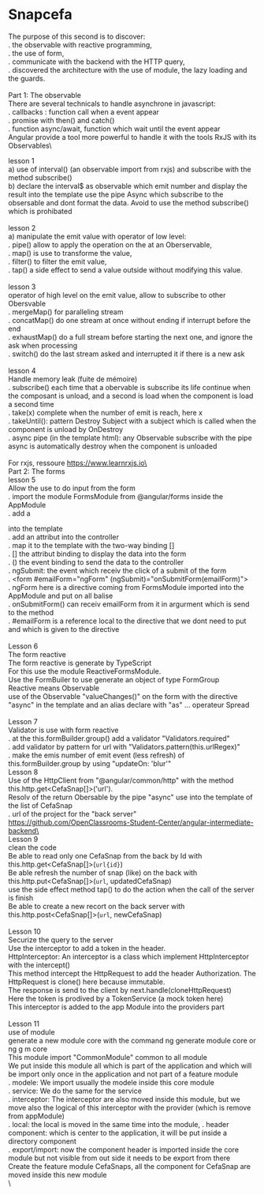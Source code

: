 # Snapcefa
The purpose of this second is to discover:\
   . the observable with reactive programming,\
   . the use of form,\
   . communicate with the backend with the HTTP query,\
   . discovered the architecture with the use of module, the lazy loading and the guards.\
\
Part 1: The observable\
There are several technicals to handle asynchrone in javascript:\
   . callbacks : function call when a event appear\
   . promise with then() and catch()\
   . function async/await, function which wait until the event appear\
Angular provide a tool more powerful to handle it with the tools RxJS with its Observables\

lesson 1\
   a) use of interval() (an observable import from rxjs) and subscribe with the method subscribe()\
   b) declare the interval$ as observable which emit number and display the result into the template
      use the pipe Async which subscribe to the obsersable and dont format the data.
      Avoid to use the method subscribe() which is prohibated\
\
lesson 2\
   a) manipulate the emit value with operator of low level:\
      . pipe() allow to apply the operation on the at an Oberservable,\
      . map() is use to transforme the value,\
      . filter() to filter the emit value,\
      . tap() a side effect to send a value outside without modifying this value.\
\
lesson 3\
   operator of high level on the emit value, allow to subscribe to other Obersvable\
      . mergeMap() for paralleling stream\
      . concatMap() do one stream at once without ending if interrupt before the end\
      . exhaustMap() do a full stream before starting the next one, and ignore the ask when processing\
      . switch() do the last stream asked and interrupted it if there is a new ask\
\
lesson 4\
   Handle memory leak (fuite de mémoire)\
      . subscribe() each time that a obervable is subscribe its life continue when the composant is unload, and a second is load when the component is load a second time\
      . take(x) complete when the number of emit is reach, here x\
      . takeUntil(): pattern Destroy Subject with a subject which is called when the component is unload by OnDestroy\
      . async pipe (in the template html): any Observable subscribe with the pipe async is automatically destroy when the component is unloaded\
\
For rxjs, ressoure https://www.learnrxjs.io\
\
Part 2: The forms\
lesson 5\
Allow the use to do input from the form\
   . import the module FormsModule from @angular/forms inside the AppModule\
   . add a <form> into the template\
   . add an attribut into the controller\
   . map it to the template with the two-way binding [] \
      . [] the attribut binding to display the data into the form \
      . () the event binding to send the data to the controller \
   . ngSubmit: the event which receiv the click of a submit of the form \
   . <form #emailForm="ngForm" (ngSubmit)="onSubmitForm(emailForm)">\
      . ngForm here is a directive coming from FormsModule imported into the AppModule and put on all balise <form>\
      . onSubmitForm() can receiv emailForm from it in argurment which is send to the method\
      . #emailForm is a reference local to the directive that we dont need to put and which is given to the directive\
\
Lesson 6\
The form reactive\
The form reactive is generate by TypeScript\
For this use the module ReactiveFormsModule.\
Use the FormBuiler to use generate an object of type FormGroup\
Reactive means Observable\
use of the Observable "valueChanges()" on the form with the directive "async" in the template and an alias declare with "as"
... operateur Spread\
\
Lesson 7\
Validator is use with form reactive\
   . at the this.formBuilder.group() add a validator "Validators.required"\
   . add validator by pattern for url with "Validators.pattern(this.urlRegex)"\
   . make the emis number of emit event (less refresh) of this.formBuilder.group by using "updateOn: 'blur'"
\
Lesson 8\
Use of the HttpClient from "@angular/common/http" with the method this.http.get<CefaSnap[]>('url').\
Resolv of the return Obersable by the pipe "async" use into the template of the list of CefaSnap\
. url of the project for the "back server" https://github.com/OpenClassrooms-Student-Center/angular-intermediate-backend\
\
Lesson 9\
clean the code\
Be able to read only one CefaSnap from the back by Id with this.http.get<CefaSnap[]>(`url{id}`)\
Be able refresh the number of snap (like) on the back with this.http.put<CefaSnap[]>(`url`, updatedCefaSnap)\
use the side effect method tap() to do the action when the call of the server is finish\
Be able to create a new recort on the back server with this.http.post<CefaSnap[]>(`url`, newCefaSnap)\
\
Lesson 10\
Securize the query to the server\
Use the interceptor to add a token in the header.\
HttpInterceptor: An interceptor is a class which implement HttpInterceptor with the intercept()\
This method intercept the HttpRequest to add the header Authorization. The HttpRequest is clone() here because immutable.\
The response is send to the client by next.handle(cloneHttpRequest)\
Here the token is prodived by a TokenService (a mock token here)\
This interceptor is added to the app Module into the providers part\
\
Lesson 11\
use of module\
generate a new module core with the command ng generate module core or ng g m core\
This module import "CommonModule" common to all module\
We put inside this module all which is part of the application and which will be import only once in the application and not part of a feature module\
   . modele: We import usually the modele inside this core module\
   . service: We do the same for the service\
   . interceptor: The interceptor are also moved inside this module, but we move also the logical of this interceptor with the provider (which is remove from appModule)\
   . local: the local is moved in the same time into the module,
   . header component: which is center to the application, it will be put inside a directory component\
   . export/import: now the component header is imported inside the core module but not visible from out side it needs to be export from there\
Create the feature module CefaSnaps, all the component for CefaSnap are moved inside this new module\
\